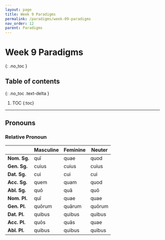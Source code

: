 ```yaml
---
layout: page
title: Week 9 Paradigms
permalink: /paradigms/week-09-paradigms
nav_order: 12
parent: Paradigms
---
```


# Week 9 Paradigms
{: .no_toc }

## Table of contents
{: .no_toc .text-delta }

1. TOC
{:toc}

***

## Pronouns

### Relative Pronoun

|  | **Masculine** | **Feminine** | **Neuter** |
| --- | --- | --- | -- |
| **Nom. Sg.** | quī | quae | quod |
| **Gen. Sg.** | cuius | cuius | cuius |
| **Dat. Sg.** | cui | cui | cui |
| **Acc. Sg.** | quem | quam | quod |
| **Abl. Sg.** | quō | quā | quō |
| **Nom. Pl.** | quī | quae | quae |
| **Gen. Pl.** | quōrum | quārum | quōrum |
| **Dat. Pl.** | quibus | quibus | quibus |
| **Acc. Pl.** | quōs | quās | quae |
| **Abl. Pl.** | quibus | quibus | quibus |